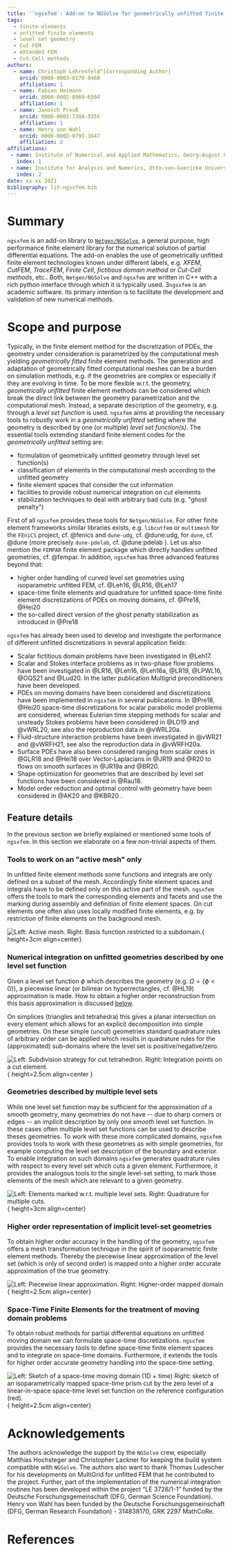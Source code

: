 ```yaml
---
title: '`ngsxfem`: Add-on to NGSolve for geometrically unfitted finite element discretizations'
tags:
  - finite elements
  - unfitted finite elements
  - level set geometry
  - Cut FEM
  - eXtended FEM
  - Cut-Cell methods
authors:
  - name: Christoph Lehrenfeld^[Corresponding Author]
    orcid: 0000-0003-0170-8468
    affiliation: 1
  - name: Fabian Heimann
    orcid: 0000-0002-8969-6504
    affiliation: 1
  - name: Janosch Preuß
    orcid: 0000-0002-7384-535X
    affiliation: 1
  - name: Henry von Wahl
    orcid: 0000-0002-0793-1647
    affiliation: 2
affiliations:
 - name: Institute of Numerical and Applied Mathematics, Georg-August Universität Göttingen
   index: 1
 - name: Institute for Analysis and Numerics, Otto-von-Guericke Universität, Magdeburg
   index: 2
date: xx xx 2021
bibliography: lit-ngsxfem.bib
---
```


# Summary
`ngsxfem` is an add-on library to [`Netgen/NGSolve`](www.ngsolve.org), a general purpose, high performance finite element library for the numerical solution of partial differential equations. The add-on enables the use of geometrically unfitted finite element technologies known under different labels, e.g. *XFEM*, *CutFEM*, *TraceFEM*, *Finite Cell*, *fictitious domain method* or *Cut-Cell methods*, etc.. Both, `Netgen/NGSolve` and `ngsxfem` are written in C++ with a rich python interface through which it is typically used. 3`ngsxfem` is an academic software. Its primary intention is to facilitate the development and validation of new numerical methods.

# Scope and purpose
Typically, in the finite element method for the discretization of PDEs, the geometry under consideration is parametrized by the computational mesh yielding *geometrically fitted* finite element methods. The generation and adaptation of geometrically fitted computational meshes can be a burden on simulation methods, e.g. if the geometries are complex or especially if they are evolving in time. To be more flexible w.r.t. the geometry, *geometrically unfitted* finite element methods can be considered which break the direct link between the geometry parametrization and the computational mesh. Instead, a separate description of the geometry, e.g. through a *level set function* is used. `ngsxfem` aims at providing the necessary tools to robustly work in a *geometrically unfitted* setting where the geometry is described by one (or multiple) *level set function(s)*. The essential tools extending standard finite element codes for the *geometrically unfitted* setting are:

* formulation of geometrically unfitted geometry through level set function(s)
* classification of elements in the computational mesh according to the unfitted geometry
* finite element spaces that consider the cut information 
* facilities to provide robust numerical integration on cut elements 
* stabilization techniques to deal with arbitrary bad cuts (e.g. "ghost penalty")

First of all `ngsxfem` provides these tools for `Netgen/NGSolve`. For other finite element frameworks similar libraries exists, e.g. `libcutfem` or `multimesh` for the `FEniCS` project, cf. @fenics and `dune-udg`, cf. @dune:udg, for `dune`, cf. @dune (more precisely `dune-pdelab`, cf. @dune:pdelab ). Let us also mention the `FEMPAR` finite element package which directly handles unfitted geometries, cf.  @fempar. In addition, `ngsxfem` has three advanced features beyond that:

* higher order handling of curved level set geometries using isoparametric unfitted FEM, cf. @Leh16, @LR16, @Leh17
* space-time finite elements and quadrature for unfitted space-time finite element discretizations of PDEs on moving domains, cf. @Pre18, @Hei20
* the so-called direct version of the ghost penalty stabilization as introduced in @Pre18

`ngsxfem` has already been used to develop and investigate the performance of different unfitted discretizations in several application fields:

* Scalar fictitious domain problems have been investigated in @Leh17.
* Scalar and Stokes interface problems as in two-phase flow problems have been investigated in @LR16, @Leh16, @Leh16a, @LR19, @LPWL16, @OQS21 and @Lud20. In the latter publication Multigrid preconditioners have been developed. 
* PDEs on moving domains have been considered and discretizations have been implemented in `ngsxfem` in several publications. In @Pre18, @Hei20 space-time discretizations for scalar parabolic model problems are considered, whereas Eulerian time stepping methods for scalar and unsteady Stokes problems have been considered in @LO19 and @vWRL20, see also the reproduction data in @vWRL20a. 
* Fluid-structure interaction problems have been investigated in @vWR21 and @vWRFH21, see also the reproduction data in @vWRFH20a.
* Surface PDEs have also been considered ranging from scalar ones in @GLR18 and @Hei18 over Vector-Laplacians in @JR19 and @R20 to flows on smooth surfaces in @JR19a and @BR20.
* Shape optimization for geometries that are described by level set functions have been considered in @Rau18.
* Model order reduction and optimal control with geometry have been considered in @AK20 and @KBR20 .

## Feature details
In the previous section we briefly explained or mentioned some tools of `ngsxfem`. In this section we elaborate on a few non-trivial aspects of them.

### Tools to work on an "active mesh" only
In unfitted finite element methods some functions and integrals are only defined on a subset of the mesh. Accordingly finite element spaces and integrals have to be defined only on this active part of the mesh. 
`ngsxfem` offers the tools to mark the corresponding elements and facets and use the marking during assembly and definition of finite element spaces. 
On cut elements one often also uses locally modified finite elements, e.g. by restriction of finite elements on the background mesh.

![Left: Active mesh. Right: Basis function restricted to a subdomain.](graphics/xfes.png){ height=3cm align=center}

### Numerical integration on unfitted geometries described by one level set function
Given a level set function $\phi$ which describes the geometry (e.g. $\Omega = \{ \phi < 0 \}$), a piecewise linear (or bilinear on hyperrectangles, cf. @HL19) approximation is made. How to obtain a higher order reconstruction from this basis approximation is discussed [below](#higher-order-representation-of-implicit-level-set-geometries).

On simplices (triangles and tetrahedra) this gives a planar intersection on every element which allows for an explicit decomposition into simple geometries.
On these simple (uncut) geometries standard quadrature rules of arbitrary order can be applied which results in quadrature rules for the (approximated) sub-domains where the level set is positive/negative/zero.

![Left: Subdivision strategy for cut tetrahedron. Right: Integration points on a cut element.](graphics/cuttet-quadrature.png){ height=2.5cm align=center }



### Geometries described by multiple level sets
While one level set function may be sufficient for the approximation of a smooth geometry, many geometries do not have -- due to sharp corners or edges -- an implicit description by only one *smooth* level set function. In these cases often multiple level set functions can be used to describe theses geometries. 
To work with these more complicated domains, `ngsxfem` provides tools to work with these geometries as with simple geometries, for example computing the level set description of the boundary and exterior.  To enable integration on such domains `ngsxfem` generates quadrature rules with respect to every level set which cuts a given element. Furthermore, it provides the analogous tools to the single level-set setting, to mark those elements of the mesh which are relevant to a given geometry.

![Left: Elements marked w.r.t. multiple level sets. Right: Quadrature for multiple cuts.](graphics/mlset.png){ height=3cm align=center}


### Higher order representation of implicit level-set geometries 
To obtain higher order accuracy in the handling of the geometry, `ngsxfem` offers a mesh transformation technique in the spirit of isoparametric finite element methods. 
Thereby the piecewise linear approximation of the level set (which is only of second order) is mapped onto a higher order accurate approximation of the true geometry.

![Left: Piecewise linear approximation. Right: Higher-order mapped domain](graphics/lsetcurv.jpg){ height=2.5cm align=center} 

### Space-Time Finite Elements for the treatment of moving domain problems
To obtain robust methods for partial differential equations on unfitted moving domain we can formulate space-time discretizations. `ngsxfem` provides the necessary tools to define space-time finite element spaces and to integrate on space-time domains. Furthermore, it extends the tools for higher order accurate geometry handling into the space-time setting.

![Left: Sketch of a space-time moving domain (1D + time) Right: sketch of an isoparametrically mapped space-time prism cut by the zero level of a linear-in-space space-time level set function on the reference configuration (red).](graphics/spacetime.png){ height=2.5cm align=center}

# Acknowledgements
The authors acknowledge the support by the `NGSolve` crew, especially Matthias Hochsteger and Christopher Lackner for keeping the build system compatible with `NGSolve`. The authors also want to thank Thomas Ludescher for his developments on MultiGrid for unfitted FEM that he contributed to the project. Further, part of the implementation of the numerical integration routines has been developed within the project “LE 3726/1-1” funded by the Deutsche Forschungsgemeinschaft (DFG, German Science Foundation). Henry von Wahl has been funded by the Deutsche Forschungsgemeinschaft (DFG, German Research Foundation) - 314838170, GRK 2297 MathCoRe.

# References
